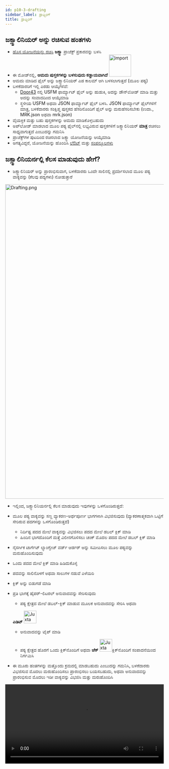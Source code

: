 ```yaml
---
id: p10-3-drafting
sidebar_label: ಡ್ರಾಫ್ಟಿಂಗ್
title: ಡ್ರಾಫ್ಟಿಂಗ್
---
```


## ಜಕ್ಸ್ಟಾಲಿನಿಯರ್ ಅನ್ನು ರಚಿಸುವ ಹಂತಗಳು
- [ಹೊಸ ಯೋಜನೆಯನ್ನು ರಚಿಸಿ](https://docs.scribe.bible/scribe/Manage%20Project/Create%20a%20Project/p2-1-new%20project) **ಜಕ್ಸ್ಟಾ** ಪ್ರಾಜೆಕ್ಟ್ ಪ್ರಕಾರವನ್ನು ಬಳಸಿ
 - ಈ ಮೋಡ್‌ನಲ್ಲಿ, **ಆಮದು ಪುಸ್ತಕಗಳನ್ನು ಬಳಸುವುದು ಕಡ್ಡಾಯವಾಗಿದೆ** <img src="/assets/import01.PNG"  width="70px" alt="import"/>
 - ಆಮದು ಮಾಡಿದ ಫೈಲ್ ಅನ್ನು ಜಕ್ಸ್ಟಾಲಿನಿಯರ್ ಎಡ ಕಾಲಮ್ ಆಗಿ ಬಳಸಲಾಗುತ್ತದೆ (ಮೂಲ ಪಠ್ಯ)
 - ಬಳಕೆದಾರರಿಗೆ ಇಲ್ಲಿ ಎರಡು ಆಯ್ಕೆಗಳಿವೆ:
    - [Door43](https://git.door43.org/catalog) ನಲ್ಲಿ USFM ಫಾರ್ಮ್ಯಾಟ್ ಫೈಲ್ ಅನ್ನು ಹುಡುಕಿ, ಅದನ್ನು ಡೌನ್‌ಲೋಡ್ ಮಾಡಿ ಮತ್ತು ಅದನ್ನು ಸಂವಾದದಿಂದ ಆಯ್ಕೆಮಾಡಿ
    - ಸ್ಥಳೀಯ USFM ಅಥವಾ JSON ಫಾರ್ಮ್ಯಾಟ್ ಫೈಲ್ ಬಳಸಿ. JSON ಫಾರ್ಮ್ಯಾಟ್ ಫೈಲ್‌ಗಳಿಗೆ ಮಾತ್ರ, ಬಳಕೆದಾರರು ಸಂಕ್ಷಿಪ್ತ ಪುಸ್ತಕದ ಹೆಸರಿನೊಂದಿಗೆ ಫೈಲ್ ಅನ್ನು ಮರುಹೆಸರಿಸಬೇಕು (ಉದಾ., MRK.json ಅಥವಾ mrk.json)
  - ವೈಯಕ್ತಿಕ ಮತ್ತು ಬಹು ಪುಸ್ತಕಗಳನ್ನು ಆಮದು ಮಾಡಿಕೊಳ್ಳಬಹುದು
  - ಅಪ್‌ಲೋಡ್ ಮಾಡಲಾದ ಮೂಲ ಪಠ್ಯ ಫೈಲ್‌ನಲ್ಲಿ ಲಭ್ಯವಿರುವ ಪುಸ್ತಕಗಳಿಗೆ ಜಕ್ಸ್ಟಾಲಿನಿಯರ್ **ಮಾತ್ರ** ರಚಿಸಲು ಸಾಧ್ಯವಾಗುತ್ತದೆ ಎಂಬುದನ್ನು ಗಮನಿಸಿ
- ಪ್ರಾಜೆಕ್ಟ್‌ಗಳ ಪುಟದಿಂದ ರಚಿಸಲಾದ ಜಕ್ಸ್ಟಾ ಯೋಜನೆಯನ್ನು ಆಯ್ಕೆಮಾಡಿ
- ಅಗತ್ಯವಿದ್ದರೆ, ಯೋಜನೆಯನ್ನು ಹೊಂದಿಸಿ [ಲೆಔಟ್](https://scribe-editor-docs.netlify.app/kn/scribe/Modes/Common%20Functionality/p5-1-layout) ಮತ್ತು [ಸಂಪನ್ಮೂಲಗಳು](https://scribe-editor-docs.netlify.app/kn/scribe/Modes/Common%20Functionality/p5-2-resources)
## ಜಕ್ಸ್ಟಾಲಿನಿಯರ್ನಲ್ಲಿ ಕೆಲಸ ಮಾಡುವುದು ಹೇಗೆ?
- ಜಕ್ಸ್ಟಾಲಿನಿಯರ್ ಅನ್ನು ಪ್ರಾರಂಭಿಸುವಾಗ, ಬಳಕೆದಾರರು ಒಂದೇ ಸಾಲಿನಲ್ಲಿ ಪ್ರದರ್ಶಿಸಲಾದ ಮೂಲ ಪಠ್ಯ ವಾಕ್ಯವನ್ನು (ಕೆಲವು ಪದ್ಯಗಳು) ನೋಡುತ್ತಾರೆ

<img src="/0.7.0/Drafting.PNG"  width="1000px" alt="Drafting.png"/>

- ಇಲ್ಲಿಂದ, ಜಕ್ಸ್ಟಾಲಿನಿಯರ್ನಲ್ಲಿ ಕೆಲಸ ಮಾಡುವುದು ಇವುಗಳನ್ನು ಒಳಗೊಂಡಿರುತ್ತದೆ:
 - ಮೂಲ ಪಠ್ಯ ವಾಕ್ಯವನ್ನು ಸಣ್ಣ ವ್ಯಾಕರಣ-ಅರ್ಥಪೂರ್ಣ ಭಾಗಗಳಾಗಿ ವಿಭಜಿಸುವುದು (ವ್ಯಾಕರಣಾತ್ಮಕವಾಗಿ ಒಟ್ಟಿಗೆ ಸೇರಿರುವ ಪದಗಳನ್ನು ಒಳಗೊಂಡಿರುತ್ತದೆ)
   - ನಿರ್ದಿಷ್ಟ ಪದದ ಮೇಲೆ ವಾಕ್ಯವನ್ನು ವಿಭಜಿಸಲು ಪದದ ಮೇಲೆ ಡಬಲ್ ಕ್ಲಿಕ್ ಮಾಡಿ
   - ಹಿಂದಿನ ಭಾಗದೊಂದಿಗೆ ಮತ್ತೆ ವಿಲೀನಗೊಳಿಸಲು ಚಂಕ್ ಮೊದಲ ಪದದ ಮೇಲೆ ಡಬಲ್ ಕ್ಲಿಕ್ ಮಾಡಿ
  - ನೈಸರ್ಗಿಕ ಟಾರ್ಗೆಟ್ ಲ್ಯಾಂಗ್ವೇಜ್ ವರ್ಡ್ ಆರ್ಡರ್ ಅನ್ನು ಸಮೀಪಿಸಲು ಮೂಲ ಪಠ್ಯವನ್ನು ಮರುಹೊಂದಿಸುವುದು
   - ಒಂದು ಪದದ ಮೇಲೆ ಕ್ಲಿಕ್ ಮಾಡಿ ಹಿಡಿದುಕೊಳ್ಳಿ
   - ಪದವನ್ನು ಸಾಲಿನೊಳಗೆ ಅಥವಾ ಸಾಲುಗಳ ನಡುವೆ ಎಳೆಯಿರಿ
   - ಕ್ಲಿಕ್ ಅನ್ನು ಬಿಡುಗಡೆ ಮಾಡಿ
 - ಪ್ರತಿ ಭಾಗಕ್ಕೆ ಹೈಪರ್-ಲಿಟರಲ್ ಅನುವಾದವನ್ನು ಸೇರಿಸುವುದು
    - ಪಠ್ಯ ಕ್ಷೇತ್ರದ ಮೇಲೆ ಡಬಲ್-ಕ್ಲಿಕ್ ಮಾಡುವ ಮೂಲಕ ಅನುವಾದವನ್ನು ಸೇರಿಸಿ ಅಥವಾ 

    **ಎಡಿಟ್** <img src="/0.7.0/JuxtaEditbutton.png"  width="40px" alt="Juxta Edit button"/>
    - ಅನುವಾದವನ್ನು ಟೈಪ್ ಮಾಡಿ
    
    - ಪಠ್ಯ ಕ್ಷೇತ್ರದ ಹೊರಗೆ ಒಂದು ಕ್ಲಿಕ್‌ನೊಂದಿಗೆ ಅಥವಾ **ಚೆಕ್** <img src="/0.7.0/JuxtaCheckbutton.png"  width="40px" alt="Juxta Check button"/>ಕ್ಲಿಕ್‌ನೊಂದಿಗೆ ಸಂಪಾದನೆಯಿಂದ ನಿರ್ಗಮಿಸಿ 
  - ಈ ಮೂರು ಹಂತಗಳನ್ನು ಮತ್ತೊಂದು ಕ್ರಮದಲ್ಲಿ ಮಾಡಬಹುದು ಎಂಬುದನ್ನು ಗಮನಿಸಿ, ಬಳಕೆದಾರರು ವಿಭಜಿಸುವ ಮೊದಲು ಮರುಹೊಂದಿಸಲು ಪ್ರಾರಂಭಿಸಲು ಬಯಸಬಹುದು, ಅಥವಾ ಅನುವಾದವನ್ನು ಪ್ರಾರಂಭಿಸುವ ಮೊದಲು ಇಡೀ ವಾಕ್ಯವನ್ನು ವಿಭಜಿಸಿ ಮತ್ತು ಮರುಹೊಂದಿಸಿ

<video controls src="/0.7.0/Juxta-EN.mov" width="100%" type="video/mov"/>


- ಹೆಚ್ಚುವರಿಯಾಗಿ, ಭಾಷಾಂತರಕಾರರ ತಿಳುವಳಿಕೆಯನ್ನು ಸುಲಭಗೊಳಿಸಲು ಬಳಕೆದಾರರು ಆ ಎರಡು ಜಕ್ಸ್ಟಾಲಿನಿಯರ್ ಸಂಪ್ರದಾಯಗಳನ್ನು ಬಳಸಲು ಬಯಸಬಹುದು:
  - ಪ್ರತಿಯೊಂದು ಮೂಲ ಪಠ್ಯ ಪದವನ್ನು ಕೇವಲ ಒಂದು ಟಾರ್ಗೆಟ್ ಭಾಷೆಯ ಪದಕ್ಕೆ ಅನುವಾದಿಸಬೇಕು. ಎರಡು ಟಾರ್ಗೆಟ್ ಭಾಷೆಯ ಪದಗಳ ಅಗತ್ಯವಿದ್ದಾಗ, ಅವುಗಳನ್ನು **ಡ್ಯಾಶ್** ನೊಂದಿಗೆ ಲಿಂಕ್ ಮಾಡಿ
 - ಮೂಲ ಪಠ್ಯದಲ್ಲಿಲ್ಲದ ಅಗತ್ಯವಿರುವ ಟಾರ್ಗೆಟ್ ಭಾಷೆಯ ಪದಗಳಿಗೆ ಇಟಾಲಿಕ್ಸ್ ಬಳಸಿ. ** ನಕ್ಷತ್ರ ಚಿಹ್ನೆ** ನಡುವೆ ಪದವನ್ನು ಹಾಕುವ ಮೂಲಕ ಇದನ್ನು ಮಾಡಲಾಗುತ್ತದೆ
- ಸಾಮಾನ್ಯವಾಗಿ, ಟಾರ್ಗೆಟ್ ಟೆಕ್ಸ್ಟ್ ಅನುವಾದವು ಸೊಗಸಾಗಿರಬೇಕಾದ ಅಗತ್ಯವಿಲ್ಲ ಎಂಬುದನ್ನು ಗಮನಿಸಿ, ಅದು ಪ್ರತಿ ಮೂಲ ಪಠ್ಯ ಭಾಗದಲ್ಲಿನ ಪದಗಳ ಅರ್ಥವನ್ನು ತಿಳಿಸುವ ಅಗತ್ಯವಿದೆ.

